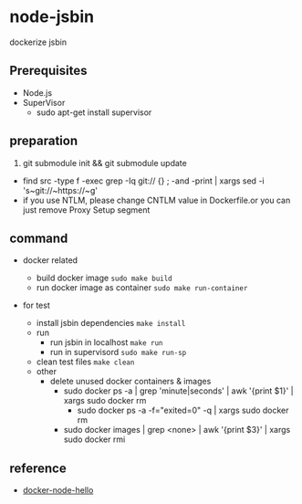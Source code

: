 # node-jsbin

dockerize jsbin

## Prerequisites

- Node.js
- SuperVisor
	- sudo apt-get install supervisor

## preparation

1. git submodule init && git submodule update
- find src -type f -exec grep -Iq git:// {} \; -and -print | xargs sed -i 's~git://~https://~g'
- if you use NTLM, please change CNTLM value in Dockerfile.or you can just remove Proxy Setup segment

## command

- docker related
	- build docker image `sudo make build`
	- run docker image as container `sudo make run-container`

- for test
	- install jsbin dependencies `make install`
	- run
		- run jsbin in localhost `make run`
		- run in supervisord `sudo make run-sp`
	- clean test files `make clean`
	- other
		- delete unused docker containers & images
			- sudo docker ps -a | grep 'minute\|seconds' | awk '{print $1}' | xargs sudo docker rm
            	- sudo docker ps -a -f="exited=0" -q | xargs sudo docker rm
            - sudo docker images | grep \<none\> | awk '{print $3}' | xargs sudo docker rmi

## reference
- [docker-node-hello](https://github.com/spkane/docker-node-hello)
